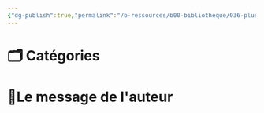 ```yaml
---
{"dg-publish":true,"permalink":"/b-ressources/b00-bibliotheque/036-plus-malin-que-le-diable-napoleon-hill/","title":"Plus malin que le Diable","tags":["📓Book"],"noteIcon":""}
---
```



# 🗂 Catégories 


# 📍Le message de l'auteur